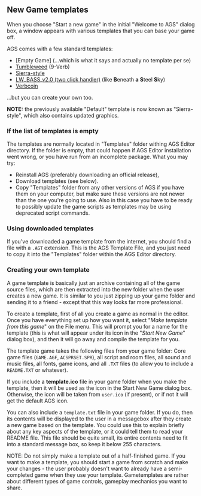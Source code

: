 ## New Game templates

When you choose "Start a new game" in the initial "Welcome to AGS"
dialog box, a window appears with various templates that you can base
your game off.

AGS comes with a few standard templates:

- [Empty Game] (...which is what it says and actually no template per se)
- [Tumbleweed](Tumbleweed) (9-Verb) 
- [Sierra-style](TemplateSierraStyle)
- [LW_BASS_v2.0 (two click handler)](TemplateBASS) (like **B**eneath **a** **S**teel **S**ky)
- [Verbcoin](TemplateVerbcoin)

...but you can create your own too.

**NOTE:** the previously available "Default" template is now known as
"Sierra-style", which also contains updated graphics.

### If the list of templates is empty

The templates are normally located in "Templates" folder withing AGS Editor
directory. If the folder is empty, that could happen if AGS Editor installation
went wrong, or you have run from an incomplete package. What you may try:

- Reinstall AGS (preferably downloading an official release),
- Download templates (see below).
- Copy "Templates" folder from any other versions of AGS if you have them on
  your computer, but make sure these versions are not newer than the one you're
  going to use. Also in this case you have to be ready to possibly update the
  game scripts as templates may be using deprecated script commands.

### Using downloaded templates

If you've downloaded a game template from the internet, you should find
a file with a `.AGT` extension. This is the AGS Template File, and you
just need to copy it into the "Templates" folder within the AGS Editor
directory.

### Creating your own template

A game template is basically just an archive containing all of the game
source files, which are then extracted into the new folder when the user
creates a new game. It is similar to you just zipping up your game
folder and sending it to a friend - except that this way looks far more
professional.

To create a template, first of all you create a game as normal in the
editor. Once you have everything set up how you want it, select "_Make_
_template from this game_" on the File menu. This will prompt you for a
name for the template (this is what will appear under its icon in the
"_Start New Game_" dialog box), and then it will go away and compile the
template for you.

The template game takes the following files from your game folder: Core
game files (`GAME.AGF`, `ACSPRSET.SPR`), all script and room files, all
sound and music files, all fonts, game icons, and all `.TXT` files (to
allow you to include a `README.TXT` or whatever).

If you include a **template.ico** file in your game folder when you make
the template, then it will be used as the icon in the Start New Game
dialog box. Otherwise, the icon will be taken from `user.ico` (if
present), or if not it will get the default AGS icon.

You can also include a `template.txt` file in your game folder. If you
do, then its contents will be displayed to the user in a messagebox
after they create a new game based on the template. You could use this
to explain briefly about any key aspects of the template, or it could
tell them to read your README file. This file should be quite small,
its entire contents need to fit into a standard message box, so keep 
it below 255 characters.

NOTE: Do not simply make a template out of a half-finished game. If
you want to make a template, you should start a game from scratch and
make your changes - the user probably doesn't want to already have a
semi-completed game when they use your template. Gametemplates are rather about
different types of game controls, gameplay mechanics you want to share.
